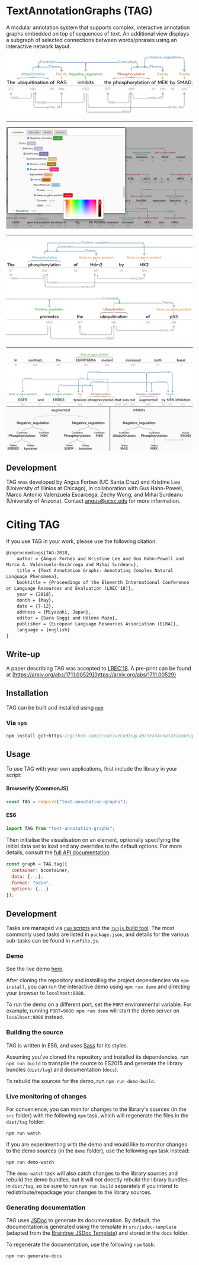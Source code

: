# TextAnnotationGraphs (TAG)
A modular annotation system that supports complex, interactive annotation graphs embedded on top of sequences of text. An additional view displays a subgraph of selected connections between words/phrases using an interactive network layout.

![TAG](figs/OneRow.png)

---

![TAG](figs/taxonomyColors.png)

---

![TAG](figs/TwoRows.png)

---

![TAG](figs/trees.png)


## Development
TAG was developed by Angus Forbes (UC Santa Cruz) and Kristine Lee (University of Illinios at Chicago), in collaboration with Gus Hahn-Powell, Marco Antonio Valenzuela Escárcega, Zechy Wong, and Mihai Surdeanu (University of Arizona). Contact angus@ucsc.edu for more information.

# Citing TAG

If you use TAG in your work, please use the following citation:

```TeX
@inproceedings{TAG-2018,
    author = {Angus Forbes and Kristine Lee and Gus Hahn-Powell and Marco A. Valenzuela-Escárcega and Mihai Surdeanu},
    title = {Text Annotation Graphs: Annotating Complex Natural Language Phenomena},
    booktitle = {Proceedings of the Eleventh International Conference on Language Resources and Evaluation (LREC'18)},
    year = {2018},
    month = {May},
    date = {7-12},
    address = {Miyazaki, Japan},
    editor = {Sara Goggi and Hélène Mazo},
    publisher = {European Language Resources Association (ELRA)},
    language = {english}
}
```

## Write-up
A paper describing TAG was accepted to [LREC'18](http://lrec2018.lrec-conf.org/en/conference-programme/accepted-papers/). A pre-print can be found at [https://arxiv.org/abs/1711.00529](https://arxiv.org/abs/1711.00529)

## Installation

TAG can be built and installed using [`npm`](https://docs.npmjs.com/getting-started/installing-node).

### Via `npm`

```JavaScript
npm install git+https://github.com/CreativeCodingLab/TextAnnotationGraphs.git
```

## Usage

To use TAG with your own applications, first include the library in your script:

#### Browserify (CommonJS)

```JavaScript
const TAG = require("text-annotation-graphs");
```

#### ES6

```JavaScript
import TAG from "text-annotation-graphs";
```

Then initialise the visualisation on an element, optionally specifying the initial data set to load and any overrides to the default options.  For more details, consult the [full API documentation](docs/index.html).

```JavaScript
const graph = TAG.tag({
  container: $container,
  data: {...},
  format: "odin",
  options: {...}
});
```

## Development

Tasks are managed via [`npm` scripts](https://docs.npmjs.com/misc/scripts) and the [`runjs` build tool](https://github.com/pawelgalazka/runjs).  The most commonly used tasks are listed in `package.json`, and details for the various sub-tasks can be found in `runfile.js`.

### Demo

See the live demo [here](demo/index.html).

After cloning the repository and installing the project dependencies via `npm install`, you can run the interactive demo using `npm run demo` and directing your browser to `localhost:8080`.

To run the demo on a different port, set the `PORT` environmental variable. For example, running `PORT=9000 npm run demo` will start the demo server on `localhost:9000` instead.


### Building the source

TAG is written in ES6, and uses [Sass](https://sass-lang.com/) for its styles.

Assuming you've cloned the repository and installed its dependencies, run `npm run build` to transpile the source to ES2015 and generate the library bundles (`dist/tag`) and documentation (`docs`).

To rebuild the sources for the demo, run `npm run demo-build`.

### Live monitoring of changes

For convenience, you can monitor changes to the library's sources (in the `src` folder) with the following `npm` task, which will regenerate the files in the `dist/tag` folder:

```
npm run watch
```

If you are experimenting with the demo and would like to monitor changes to the demo sources (in the `demo` folder), use the following `npm` task instead:

```
npm run demo-watch
```

The `demo-watch` task will also catch changes to the library sources and rebuild the demo bundles, but it will *not* directly rebuild the library bundles in `dist/tag`, so be sure to run `npm run build` separately if you intend to redistribute/repackage your changes to the library sources.

### Generating documentation

TAG uses [JSDoc](http://usejsdoc.org/) to generate its documentation. By default, the documentation is generated using the template in `src/jsdoc-template` (adapted from the [Braintree JSDoc Template](https://github.com/braintree/jsdoc-template)) and stored in the `docs` folder.

To regenerate the documentation, use the following `npm` task:

```javscript
npm run generate-docs
``` 
